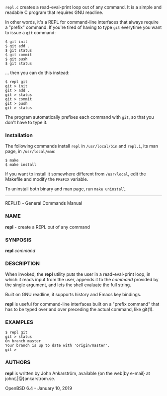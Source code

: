 `repl.c` creates a read-eval-print loop out of any command.  It is
a simple and readable C program that requires GNU readline.

In other words, it's a REPL for command-line interfaces that always
require a "prefix" command.  If you're tired of having to type `git`
everytime you want to issue a `git` command:

    $ git init
    $ git add .
    $ git status
    $ git commit
    $ git push
    $ git status

... then you can do this instead:

    $ repl git
    git > init
    git > add .
    git > status
    git > commit
    git > push
    git > status

The program automatically prefixes each command with `git`, so that
you don't have to type it.

### Installation

The following commands install `repl` in `/usr/local/bin` and
`repl.1`, its man page, in `/usr/local/man`:

    $ make
    $ make install

If you want to install it somewhere different from `/usr/local`,
edit the Makefile and modify the `PREFIX` variable.

To uninstall both binary and man page, run `make uninstall`.

***

REPL(1) - General Commands Manual

### NAME

**repl** - create a REPL out of any command

### SYNPOSIS

**repl**
*command*

### DESCRIPTION

When invoked, the
**repl**
utility puts the user in a read-eval-print loop, in which it reads
input from the user, appends it to the
*command*
provided by the single argument, and lets the shell evaluate the
full string.

Built on GNU readline, it supports history and Emacs key bindings.

**repl**
is useful for command-line interfaces built on a
"prefix command"
that has to be typed over and over preceding the actual command, like
git(1).

### EXAMPLES

	$ repl git
	git > status
	On branch master
	Your branch is up to date with 'origin/master'.
	git >

### AUTHORS

**repl**
is written by
John Ankarstr&#246;m,
available {on the web|by e-mail} at john{.|@}ankarstrom.se.

OpenBSD 6.4 - January 10, 2019
